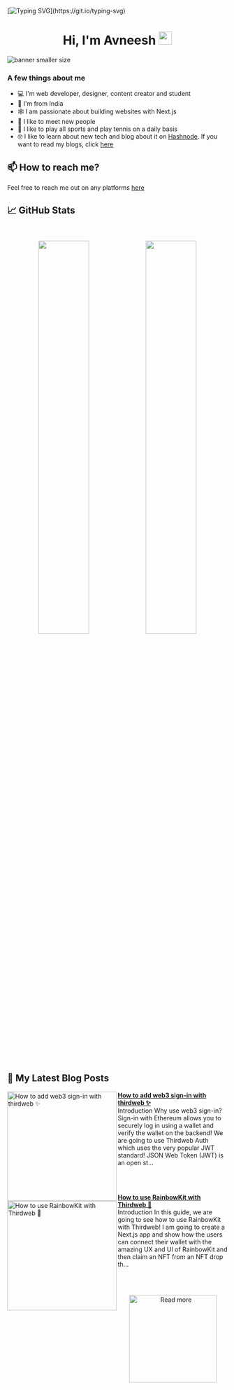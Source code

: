 [![Typing SVG](https://readme-typing-svg.herokuapp.com?size=24&width=600&lines=Welcome+To+Avneesh's+GitHub+Profile!)](https://git.io/typing-svg)

<h1 align="center">Hi, I'm Avneesh <img src="https://raw.githubusercontent.com/MartinHeinz/MartinHeinz/master/wave.gif" width="30px" height='30px'></h1>

![banner smaller size](https://user-images.githubusercontent.com/76690419/191395838-1600a7d2-ba0f-47e0-bd17-a8f167c6a3bf.png)


### A few things about me

- 💻 I'm web developer, designer, content creator and student
- 📍 I'm from India
- 🕸️ I am passionate about building websites with Next.js
- 🤝 I like to meet new people
- 🎾 I like to play all sports and play tennis on a daily basis
- 🤓 I like to learn about new tech and blog about it on [Hashnode](https://hashnode.com/@avneesh0612). If you want to read my blogs, click [here](https://blog.avneesh.tech)

## 📫 How to reach me?

Feel free to reach me out on any platforms [here](https://links.avneesh.tech/)

## 📈 GitHub Stats
<br>
<p align="center">
  <img width="48%" src="https://github-readme-stats.vercel.app/api?username=avneesh0612&show_icons=true&theme=radical" />
  <img width="48%" src="https://github-readme-streak-stats.herokuapp.com/?user=avneesh0612&theme=radical" />
</p>

## 📰 My Latest Blog Posts

<!-- HASHNODE_BLOG:START -->
<p align="left">
<a href="https://blog.avneesh.tech//how-to-add-web3-sign-in-with-thirdweb" title="How to add web3 sign-in with thirdweb ✨"><img src="https://cdn.hashnode.com/res/hashnode/image/upload/v1662279178924/qro13Ocnd.png" alt="How to add web3 sign-in with thirdweb ✨" width="250px" align="left" /></a>
<a href="https://blog.avneesh.tech//how-to-add-web3-sign-in-with-thirdweb" title="How to add web3 sign-in with thirdweb ✨"><strong>How to add web3 sign-in with thirdweb ✨</strong></a>
<br/> Introduction
Why use web3 sign-in?
Sign-in with Ethereum allows you to securely log in using a wallet and verify the wallet on the backend! We are going to use Thirdweb Auth which uses the very popular JWT standard! JSON Web Token (JWT) is an open st... </p> <br/> <br/>
<p align="left">
<a href="https://blog.avneesh.tech//how-to-use-rainbowkit-with-thirdweb" title="How to use RainbowKit with Thirdweb 🌈"><img src="https://cdn.hashnode.com/res/hashnode/image/upload/v1660747545287/ZjiMXf7Zs.png" alt="How to use RainbowKit with Thirdweb 🌈" width="250px" align="left" /></a>
<a href="https://blog.avneesh.tech//how-to-use-rainbowkit-with-thirdweb" title="How to use RainbowKit with Thirdweb 🌈"><strong>How to use RainbowKit with Thirdweb 🌈</strong></a>
<br/> Introduction
In this guide, we are going to see how to use RainbowKit with Thirdweb! I am going to create a Next.js app and show how the users can connect their wallet with the amazing UX and UI of RainbowKit and then claim an NFT from an NFT drop th... </p> <br/> <br/>
<!-- HASHNODE_BLOG:END -->

<p align="center">  
<a href="https://blog.avneesh.tech/"><img src="https://user-images.githubusercontent.com/76690419/142756081-13352f92-8482-4a86-acbb-72dc164e8746.png" alt="Read more" width="200"/></a>
</p>

